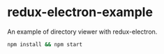 # redux-electron-example
An example of directory viewer with redux-electron.

```bash
npm install && npm start
```
